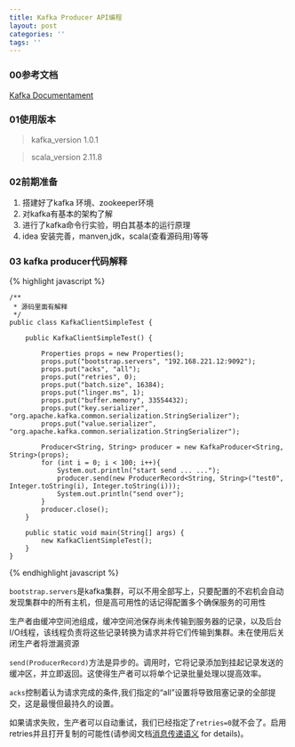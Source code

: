 ```yaml
---
title: Kafka Producer API编程
layout: post
categories: ''
tags: ''
---
```

### 00参考文档
[Kafka Documentament](http://kafka.apache.org/documentation/ "kafka官网文档")

### 01使用版本  
    
> kafka_version 1.0.1  
 
> scala_version 2.11.8

### 02前期准备
1. 搭建好了kafka 环境、zookeeper环境  
2. 对kafka有基本的架构了解
3. 进行了kafka命令行实验，明白其基本的运行原理
4. idea 安装完善，manven,jdk，scala(查看源码用)等等

### 03 kafka producer代码解释 

{% highlight javascript %}

	/**
	 * 源码里面有解释
	 */
	public class KafkaClientSimpleTest {
	
	    public KafkaClientSimpleTest() {
	
	        Properties props = new Properties();
	        props.put("bootstrap.servers", "192.168.221.12:9092");
	        props.put("acks", "all");
	        props.put("retries", 0);
	        props.put("batch.size", 16384);
	        props.put("linger.ms", 1);
	        props.put("buffer.memory", 33554432);
	        props.put("key.serializer", "org.apache.kafka.common.serialization.StringSerializer");
	        props.put("value.serializer", "org.apache.kafka.common.serialization.StringSerializer");
	
	        Producer<String, String> producer = new KafkaProducer<String, String>(props);
	        for (int i = 0; i < 100; i++){
	            System.out.println("start send ... ...");
	            producer.send(new ProducerRecord<String, String>("test0", Integer.toString(i), Integer.toString(i)));
	            System.out.println("send over");
	        }
	        producer.close();
	    }
	
	    public static void main(String[] args) {
	        new KafkaClientSimpleTest();
	    }
	}

{% endhighlight javascript %}

<!--more-->
`bootstrap.servers`是kafka集群，可以不用全部写上，只要配置的不宕机会自动发现集群中的所有主机，但是高可用性的话记得配置多个确保服务的可用性  

生产者由缓冲空间池组成，缓冲空间池保存尚未传输到服务器的记录，以及后台I/O线程，该线程负责将这些记录转换为请求并将它们传输到集群。未在使用后关闭生产者将泄漏资源  

`send(ProducerRecord)`方法是异步的。调用时，它将记录添加到挂起记录发送的缓冲区，并立即返回。这使得生产者可以将单个记录批量处理以提高效率。  

`acks`控制着认为请求完成的条件,我们指定的“all”设置将导致阻塞记录的全部提交，这是最慢但最持久的设置。  

如果请求失败，生产者可以自动重试，我们已经指定了<code>retries=0</code>就不会了。启用retries并且打开复制的可能性(请参阅文档<a href=" http://kafka.apache.org/document.html #semantic ">消息传递语义</a> for details)。